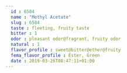 ```yaml
---
  id : 6584
  name : "Methyl Acetate"
  slug : 6584
  taste : fleeting, fruity taste
  bitter : 1
  odor : pleasant odor@fragrant, fruity odor
  natural : 1
  flavor_profile : sweet@bitter@ether@fruity
  fema_flavor_profile : Ester, Green
  date : 2019-03-26T08:47:11+01:00
---
```



